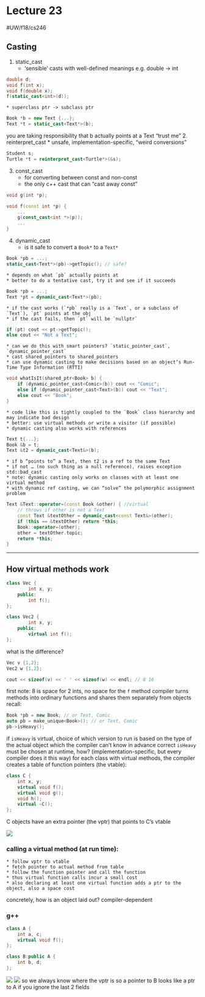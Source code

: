 # Lecture 23
#UW/f18/cs246
## Casting
1. static_cast
	* ‘sensible’ casts with well-defined meanings
	e.g. double -> int
```cpp
double d;
void f(int x);
void f(double x);
f(static_cast<int>(d));
```
	* superclass ptr -> subclass ptr
```cpp
Book *b = new Text {...};
Text *t = static_cast<Text*>(b);
```
you are taking responsibility that b actually points at a Text “trust me”
2. reinterpret_cast
	* unsafe, implementation-specific, “weird conversions”
```cpp
Student s;
Turtle *t = reinterpret_cast<Turtle*>(&s);
```
3. const_cast
	* for converting between const and non-const
	* the only c++ cast that can “cast away const”
```cpp
void g(int *p);

void f(const int *p) {
	...
	g(const_cast<int *>(p));
	...
}
```
4. dynamic_cast
	* is it safe to convert a `Book*` to a `Text*`
```cpp
Book *pb = ...;
static_cast<Text*>(pb)->getTopic(); // safe?
```
	* depends on what `pb` actually points at
	* better to do a tentative cast, try it and see if it succeeds
```cpp
Book *pb = ...;
Text *pt = dynamic_cast<Text*>(pb);
```
	* if the cast works (`*pb` really is a `Text`, or a subclass of `Text`), `pt` points at the obj
	* if the cast fails, then `pt` will be `nullptr`
```cpp
if (pt) cout << pt->getTopic();
else cout << "Not a Text";
```
	* can we do this with smart pointers? `static_pointer_cast`, `dynamic_pointer_cast`
	* cast shared_pointers to shared_pointers
	* can use dynamic casting to make decisions based on an object’s Run-Time Type Information (RTTI)
```cpp
void whatIsIt(shared_ptr<Book> b) {
	if (dynamic_pointer_cast<Comic>(b)) cout << "Comic";
	else if (dynamic_pointer_cast<Text>(b)) cout << "Text";
	else cout << "Book";
}
```
	* code like this is tightly coupled to the `Book` class hierarchy and may indicate bad design
	* better: use virtual methods or write a visitor (if possible)
	* dynamic casting also works with references
```cpp
Text t{...};
Book &b = t;
Text &t2 = dynamic_cast<Text&>(b);
```
	* if b “points to” a Text, then t2 is a ref to the same Text
	* if not … (no such thing as a null reference), raises exception std::bad_cast
	* note: dynamic casting only works on classes with at least one virtual method
	* with dynamic ref casting, we can “solve” the polymorphic assignment problem
```cpp
Text &Text::operator=(const Book &other) { //virtual
	// throws if other is not a Text
	const Text &textOther = dynamic_cast<const Text&>(other);
	if (this == &textOther) return *this;
	Book::operator=(other);
	other = textOther.topic;
	return *this;
}
```
- - - -
## How virtual methods work
```cpp
class Vec {
		int x, y;
	public:
		int f();
};

class Vec2 {
		int x, y;
	public:
		virtual int f();
};
```
what is the difference?
```cpp
Vec v {1,2};
Vec2 w {1,2};

cout << sizeof(v) << ' ' << sizeof(w) << endl; // 8 16
```
first note: 8 is space for 2 ints, no space for the `f` method
compiler turns methods into ordinary functions and shares them separately from objects
recall:
```cpp
Book *pb = new Book; // or Text, Comic
auto pb = make_unique<Book>(); // or Text, Comic
pb->isHeavy();
```
if `isHeavy` is virtual, choice of which version to run is based on the type of the actual object
which the compiler can’t know in advance
correct `isHeavy` must be chosen at runtime, how? (implementation-specific, but every compiler does it this way)
for each class with virtual methods, the compiler creates a table of function pointers (the vtable):
```cpp
class C {
	int x, y;
	virtual void f();
	virtual void g();
	void h();
	virtual ~C();
};
```
C objects have an extra pointer (the vptr) that points to C’s vtable 

![](Lecture%2023/Screen%20Shot%202018-11-27%20at%2012.43.51%20PM.png)
### calling a virtual method (at run time):
	* follow vptr to vtable
	* fetch pointer to actual method from table
	* follow the function pointer and call the function
	* thus virtual function calls incur a small cost
	* also declaring at least one virtual function adds a ptr to the object, also a space cost
concretely, how is an object laid out? compiler-dependent
### g++
```cpp
class A {
	int a, c;
	virtual void f();
};

class B:public A {
	int b, d;
};
```

![](Lecture%2023/Screen%20Shot%202018-11-27%20at%2012.48.45%20PM.png)
![](Lecture%2023/Screen%20Shot%202018-11-27%20at%2012.49.40%20PM.png)
so we always know where the vptr is
so a pointer to B looks like a ptr to A if you ignore the last 2 fields